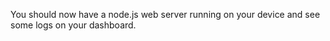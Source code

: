 You should now have a node.js web server running on your device and see some logs on your dashboard. 
